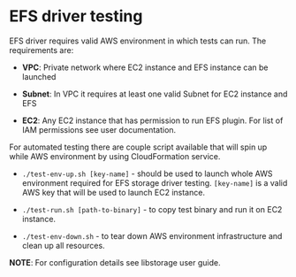 # EFS driver testing

EFS driver requires valid AWS environment in which tests can run. The
requirements are:

* **VPC**: Private network where EC2 instance and EFS instance can be launched

* **Subnet**: In VPC it requires at least one valid Subnet for EC2 instance and
  EFS

* **EC2**: Any EC2 instance that has permission to run EFS plugin. For list of
  IAM permissions see user documentation.

For automated testing there are couple script available that will spin up
while AWS environment by using CloudFormation service.

* `./test-env-up.sh [key-name]` - should be used to launch whole AWS environment
  required for EFS storage driver testing. `[key-name]` is a valid AWS key that
  will be used to launch EC2 instance.

* `./test-run.sh [path-to-binary]` - to copy test binary and run it on EC2 instance.

* `./test-env-down.sh` - to tear down AWS environment infrastructure and clean
  up all resources.

**NOTE**: For configuration details see libstorage user guide.
